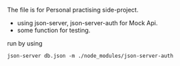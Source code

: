 The file is for Personal practising side-project.

- using json-server, json-server-auth for Mock Api.
- some function for testing.

run by using
```
json-server db.json -m ./node_modules/json-server-auth
```